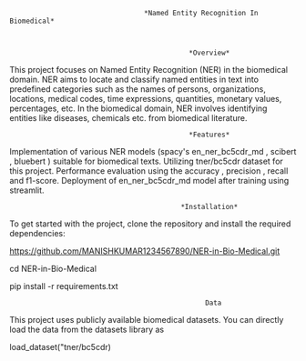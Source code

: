                                      *Named Entity Recognition In Biomedical* 


                                                 
                                                *Overview*

                                                
This project focuses on Named Entity Recognition (NER) in the biomedical domain. NER aims to locate and classify named entities in text into predefined categories such as the names of persons, organizations, locations, medical codes, time expressions, quantities, monetary values, percentages, etc. In the biomedical domain, NER involves identifying entities like diseases, chemicals etc. from biomedical literature.

                                                *Features*

                                                
Implementation of various NER models (spacy's en_ner_bc5cdr_md , scibert , bluebert ) suitable for biomedical texts.
Utilizing tner/bc5cdr dataset for this project.
Performance evaluation using the accuracy , precision , recall and f1-score.
Deployment of en_ner_bc5cdr_md model after training using streamlit.



                                              *Installation*


To get started with the project, clone the repository and install the required dependencies:

https://github.com/MANISHKUMAR1234567890/NER-in-Bio-Medical.git


cd NER-in-Bio-Medical


pip install -r requirements.txt




                                                    Data

                                                    
This project uses publicly available biomedical datasets. You can directly load the data from the datasets library as 

load_dataset("tner/bc5cdr)
